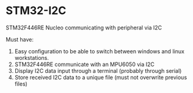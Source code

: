 # STM32-I2C
STM32F446RE Nucleo communicating with peripheral via I2C

Must have:
   1. Easy configuration to be able to switch between windows and linux workstations. 
   2. STM32F446RE communicate with an MPU6050 via I2C
   3. Display I2C data input through a terminal (probably through serial)
   4. Store received I2C data to a unique file (must not overwrite previous files)
